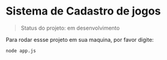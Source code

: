 <h1>Sistema de Cadastro de jogos </h1>

>Status do projeto: em desenvolvimento

Para rodar essse projeto em sua maquina, por favor digite:

```
node app.js
```
